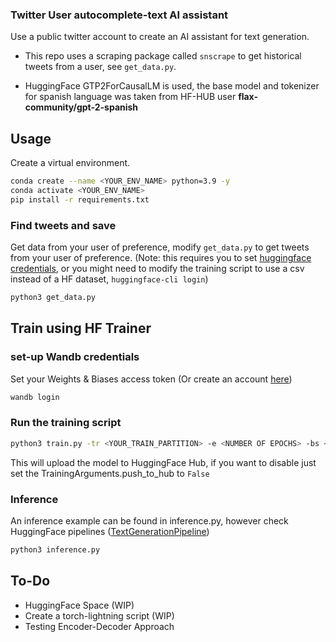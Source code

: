 ### Twitter User autocomplete-text AI assistant


Use a public twitter account to create an AI assistant for text generation.


- This repo uses a scraping package called `snscrape` to get historical tweets from a user, see `get_data.py`.

- HuggingFace GTP2ForCausalLM is used, the base model and tokenizer for spanish language was taken from HF-HUB user **flax-community/gpt-2-spanish**

## Usage


Create a virtual environment.

```bash
conda create --name <YOUR_ENV_NAME> python=3.9 -y
conda activate <YOUR_ENV_NAME>
pip install -r requirements.txt
```

### Find tweets and save

Get data from your user of preference, modify `get_data.py` to get tweets from your user of preference. (Note: this requires you to set [huggingface credentials](https://huggingface.co/welcome), or you might need to modify the training script to use a csv instead of a HF dataset, `huggingface-cli login`)

```bash
python3 get_data.py
```

## Train using HF Trainer

### set-up Wandb credentials

Set your Weights & Biases access token (Or create an account [here](https://wandb.ai/))

```bash
wandb login
```

### Run the training script

```bash
python3 train.py -tr <YOUR_TRAIN_PARTITION> -e <NUMBER OF EPOCHS> -bs <BATCH_SIZE_TRAIN AND> -n <YOUR_EXPERIMENT_NAME> -u <YOUR_HUGGINGFACE_USERNAME>
```

This will upload the model to HuggingFace Hub, if you want to disable just set the TrainingArguments.push_to_hub to `False`


### Inference 

An inference example can be found in inference.py, however check HuggingFace pipelines ([TextGenerationPipeline](https://huggingface.co/docs/transformers/main_classes/pipelines#transformers.TextGenerationPipeline))

```bash
python3 inference.py
```


## To-Do
- HuggingFace Space (WIP)
- Create a torch-lightning script (WIP)
- Testing Encoder-Decoder Approach